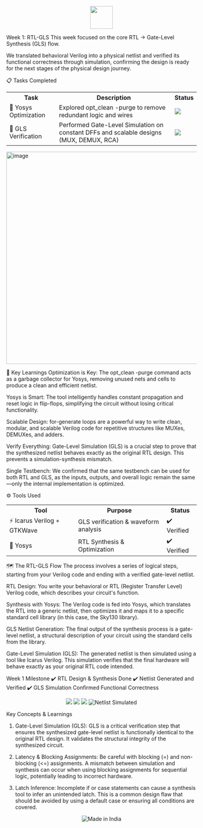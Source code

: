 


<p align="center">
<img src="https://img.icons8.com/color/452/india.png" width="60"/>



</p>

Week 1: RTL-GLS
This week focused on the core RTL → Gate-Level Synthesis (GLS) flow.

We translated behavioral Verilog into a physical netlist and verified its functional correctness through simulation, confirming the design is ready for the next stages of the physical design journey.

📋 Tasks Completed
<table>
<tr>
<th>Task</th>
<th>Description</th>
<th>Status</th>
</tr>
<tr>
<td>🧹 Yosys Optimization</td>
<td>Explored opt_clean -purge to remove redundant logic and wires</td>
<td><img src="https://img.shields.io/badge/Done-✔️-brightgreen?style=flat-square"/></td>
</tr>
<tr>
<td>🔗 GLS Verification</td>
<td>Performed Gate-Level Simulation on constant DFFs and scalable designs (MUX, DEMUX, RCA)</td>
<td><img src="https://img.shields.io/badge/Done-✔️-brightgreen?style=flat-square"/></td>
</tr>
</table>




<img width="696" height="561" alt="image" src="https://github.com/user-attachments/assets/d1596fb1-a5eb-4f38-9745-ea9b41456795" />



🧠 Key Learnings
Optimization is Key: The opt_clean -purge command acts as a garbage collector for Yosys, removing unused nets and cells to produce a clean and efficient netlist.

Yosys is Smart: The tool intelligently handles constant propagation and reset logic in flip-flops, simplifying the circuit without losing critical functionality.

Scalable Design: for-generate loops are a powerful way to write clean, modular, and scalable Verilog code for repetitive structures like MUXes, DEMUXes, and adders.

Verify Everything: Gate-Level Simulation (GLS) is a crucial step to prove that the synthesized netlist behaves exactly as the original RTL design. This prevents a simulation-synthesis mismatch.

Single Testbench: We confirmed that the same testbench can be used for both RTL and GLS, as the inputs, outputs, and overall logic remain the same—only the internal implementation is optimized.

⚙️ Tools Used
<table>
<tr>
<th>Tool</th>
<th>Purpose</th>
<th>Status</th>
</tr>
<tr>
<td>⚡ Icarus Verilog + GTKWave</td>
<td>GLS verification & waveform analysis</td>
<td>✔️ Verified</td>
</tr>
<tr>
<td>🔧 Yosys</td>
<td>RTL Synthesis & Optimization</td>
<td>✔️ Verified</td>
</tr>
</table>

🗺️ The RTL-GLS Flow
The process involves a series of logical steps, starting from your Verilog code and ending with a verified gate-level netlist.

RTL Design: You write your behavioral or RTL (Register Transfer Level) Verilog code, which describes your circuit's function.

Synthesis with Yosys: The Verilog code is fed into Yosys, which translates the RTL into a generic netlist, then optimizes it and maps it to a specific standard cell library (in this case, the Sky130 library).

GLS Netlist Generation: The final output of the synthesis process is a gate-level netlist, a structural description of your circuit using the standard cells from the library.

Gate-Level Simulation (GLS): The generated netlist is then simulated using a tool like Icarus Verilog. This simulation verifies that the final hardware will behave exactly as your original RTL code intended.

Week 1 Milestone
✔️ RTL Design & Synthesis Done
✔️ Netlist Generated and Verified
✔️ GLS Simulation Confirmed Functional Correctness

<p align="center">
<img src="https://img.shields.io/badge/Week%201-Completed-brightgreen?style=for-the-badge&logo=linux"/>
<img src="https://img.shields.io/badge/RTL_Synthesis-Done-blue?style=for-the-badge&logo=github"/>
<img src="https://img.shields.io/badge/GLS_Verification-Passed-success?style=for-the-badge&logo=git"/>
<img src="https://img.shields.io/badge/Netlist%20-Simulated-FF9933?style=for-the-badge&logo=india&logoColor=white" alt="Netlist Simulated"/>
</p>

 Key Concepts & Learnings
 
  1. Gate-Level Simulation (GLS): GLS is a critical verification step that ensures the synthesized gate-level netlist is functionally identical to the original RTL design. It validates the structural integrity of the synthesized circuit.

  2. Latency & Blocking Assignments: Be careful with blocking (=) and non-blocking (<=) assignments. A mismatch between simulation and synthesis can occur when using blocking assignments for sequential logic, potentially leading to incorrect hardware.

  3. Latch Inference: Incomplete if or case statements can cause a synthesis tool to infer an unintended latch. This is a common design flaw that should be avoided by using a default case or ensuring all conditions are covered.

<p align="center">
<img src="https://img.shields.io/badge/Made%20in-India-FF9933?style=for-the-badge&logo=india&logoColor=white" alt="Made in India"/>
</p>
